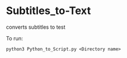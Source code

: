 # Subtitles_to-Text
converts subtitles to test 

To run: 

    python3 Python_to_Script.py <Directory name>
    
    